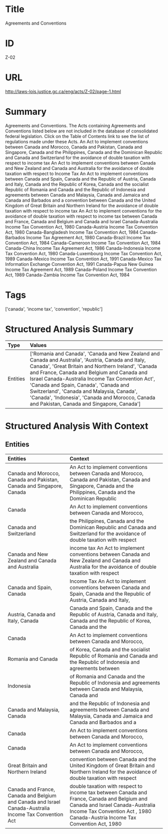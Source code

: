 # Title
Agreements and Conventions


# ID
Z-02

# URL
http://laws-lois.justice.gc.ca/eng/acts/Z-02/page-1.html


# Summary
Agreements and Conventions.
The Acts containing Agreements and Conventions listed below are not included in the database of consolidated federal legislation.
Click on the Table of Contents link to see the list of regulations made under these Acts.
An Act to implement conventions between Canada and Morocco, Canada and Pakistan, Canada and Singapore, Canada and the Philippines, Canada and the Dominican Republic and Canada and Switzerland for the avoidance of double taxation with respect to income tax An Act to implement conventions between Canada and New Zealand and Canada and Australia for the avoidance of double taxation with respect to Income Tax An Act to implement conventions between Canada and Spain, Canada and the Republic of Austria, Canada and Italy, Canada and the Republic of Korea, Canada and the socialist Republic of Romania and Canada and the Republic of Indonesia and agreements between Canada and Malaysia, Canada and Jamaica and Canada and Barbados and a convention between Canada and the United Kingdom of Great Britain and Northern Ireland for the avoidance of double taxation with respect to income tax An Act to implement conventions for the avoidance of double taxation with respect to income tax between Canada and France, Canada and Belgium and Canada and Israel Canada-Australia Income Tax Convention Act, 1980 Canada-Austria Income Tax Convention Act, 1980 Canada-Bangladesh Income Tax Convention Act, 1984 Canada-Barbados Income Tax Agreement Act, 1980 Canada-Brazil Income Tax Convention Act, 1984 Canada-Cameroon Income Tax Convention Act, 1984 Canada-China Income Tax Agreement Act, 1986 Canada-Indonesia Income Tax Convention Act, 1980 Canada-Luxembourg Income Tax Convention Act, 1989 Canada-Mexico Income Tax Convention Act, 1991 Canada-Mexico Tax Information Exchange Convention Act, 1991 Canada-Papua New Guinea Income Tax Agreement Act, 1989 Canada-Poland Income Tax Convention Act, 1989 Canada-Zambia Income Tax Convention Act, 1984 


# Tags
['canada', 'income tax', 'convention', 'republic']


# Structured Analysis Summary
| Type     | Values                                                                                                                                                                                                                                                                                                                                                                                                                                              |
|:---------|:----------------------------------------------------------------------------------------------------------------------------------------------------------------------------------------------------------------------------------------------------------------------------------------------------------------------------------------------------------------------------------------------------------------------------------------------------|
| Entities | ['Romania and Canada', 'Canada and New Zealand and Canada and Australia', 'Austria, Canada and Italy, Canada', 'Great Britain and Northern Ireland', 'Canada and France, Canada and Belgium and Canada and Israel Canada-Australia Income Tax Convention Act', 'Canada and Spain, Canada', 'Canada and Switzerland', 'Canada and Malaysia, Canada', 'Canada', 'Indonesia', 'Canada and Morocco, Canada and Pakistan, Canada and Singapore, Canada'] |


# Structured Analysis With Context
 


## Entities
| Entities                                                                                               | Context                                                                                                                                                                                                         |
|:-------------------------------------------------------------------------------------------------------|:----------------------------------------------------------------------------------------------------------------------------------------------------------------------------------------------------------------|
| Canada and Morocco, Canada and Pakistan, Canada and Singapore, Canada                                  | An Act to implement conventions between  Canada and Morocco, Canada and Pakistan, Canada and Singapore, Canada and the Philippines, Canada and the Dominican Republic                                           |
| Canada                                                                                                 | An Act to implement conventions between  Canada  and Morocco,                                                                                                                                                   |
| Canada and Switzerland                                                                                 | the Philippines, Canada and the Dominican Republic and Canada and Switzerland for the avoidance of double taxation with respect                                                                                 |
| Canada and New Zealand and Canada and Australia                                                        | income tax An Act to implement conventions between Canada and New Zealand and Canada and Australia for the avoidance of double taxation with respect                                                            |
| Canada and Spain, Canada                                                                               | Income Tax An Act to implement conventions between Canada and Spain, Canada and the Republic of Austria, Canada and Italy,                                                                                      |
| Austria, Canada and Italy, Canada                                                                      | Canada and Spain, Canada and the Republic of Austria, Canada and Italy, Canada and the Republic of Korea, Canada and the                                                                                        |
| Canada                                                                                                 | An Act to implement conventions between  Canada  and Morocco,                                                                                                                                                   |
| Romania and Canada                                                                                     | of Korea, Canada and the socialist Republic of Romania and Canada and the Republic of Indonesia and agreements between                                                                                          |
| Indonesia                                                                                              | of Romania and Canada and the Republic of Indonesia and agreements between Canada and Malaysia, Canada and                                                                                                      |
| Canada and Malaysia, Canada                                                                            | and the Republic of Indonesia and agreements between Canada and Malaysia, Canada and Jamaica and Canada and Barbados and a                                                                                      |
| Canada                                                                                                 | An Act to implement conventions between  Canada  and Morocco,                                                                                                                                                   |
| Canada                                                                                                 | An Act to implement conventions between  Canada  and Morocco,                                                                                                                                                   |
| Great Britain and Northern Ireland                                                                     | convention between Canada and the United Kingdom of Great Britain and Northern Ireland for the avoidance of double taxation with respect                                                                        |
| Canada and France, Canada and Belgium and Canada and Israel Canada-Australia Income Tax Convention Act | double taxation with respect to income tax between Canada and France, Canada and Belgium and Canada and Israel Canada-Australia Income Tax Convention Act , 1980 Canada-Austria Income Tax Convention Act, 1980 |


